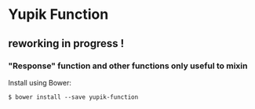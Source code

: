 Yupik Function
==============

## reworking in progress !

### "Response" function and other functions only useful to mixin

Install using Bower:

    $ bower install --save yupik-function